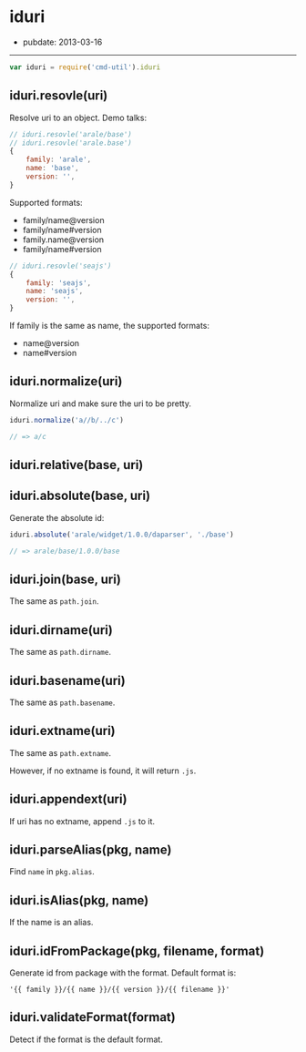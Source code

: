 # iduri

- pubdate: 2013-03-16

-----

```js
var iduri = require('cmd-util').iduri
```

## iduri.resovle(uri)

Resolve uri to an object. Demo talks:

```js
// iduri.resovle('arale/base')
// iduri.resovle('arale.base')
{
    family: 'arale',
    name: 'base',
    version: '',
}
```

Supported formats:

- family/name@version
- family/name#version
- family.name@version
- family/name#version

```js
// iduri.resovle('seajs')
{
    family: 'seajs',
    name: 'seajs',
    version: '',
}
```

If family is the same as name, the supported formats:

- name@version
- name#version


## iduri.normalize(uri)

Normalize uri and make sure the uri to be pretty.

```js
iduri.normalize('a//b/../c')

// => a/c
```

## iduri.relative(base, uri)


## iduri.absolute(base, uri)

Generate the absolute id:

```js
iduri.absolute('arale/widget/1.0.0/daparser', './base')

// => arale/base/1.0.0/base
```

## iduri.join(base, uri)

The same as `path.join`.

## iduri.dirname(uri)

The same as `path.dirname`.

## iduri.basename(uri)

The same as `path.basename`.

## iduri.extname(uri)

The same as `path.extname`.

However, if no extname is found, it will return `.js`.

## iduri.appendext(uri)

If uri has no extname, append `.js` to it.

## iduri.parseAlias(pkg, name)

Find `name` in `pkg.alias`.

## iduri.isAlias(pkg, name)

If the name is an alias.

## iduri.idFromPackage(pkg, filename, format)

Generate id from package with the format. Default format is:

```
'{{ family }}/{{ name }}/{{ version }}/{{ filename }}'
```

## iduri.validateFormat(format)

Detect if the format is the default format.
